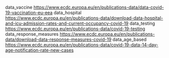 data_vaccine https://www.ecdc.europa.eu/en/publications-data/data-covid-19-vaccination-eu-eea
data_hospital https://www.ecdc.europa.eu/en/publications-data/download-data-hospital-and-icu-admission-rates-and-current-occupancy-covid-19
data_testing https://www.ecdc.europa.eu/en/publications-data/covid-19-testing
data_response_measures https://www.ecdc.europa.eu/en/publications-data/download-data-response-measures-covid-19
data_age_based https://www.ecdc.europa.eu/en/publications-data/covid-19-data-14-day-age-notification-rate-new-cases
